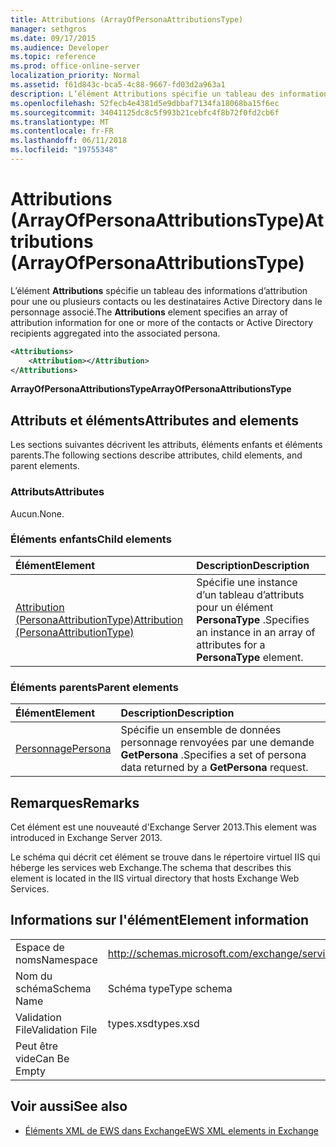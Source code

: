 ```yaml
---
title: Attributions (ArrayOfPersonaAttributionsType)
manager: sethgros
ms.date: 09/17/2015
ms.audience: Developer
ms.topic: reference
ms.prod: office-online-server
localization_priority: Normal
ms.assetid: f61d843c-bca5-4c88-9667-fd03d2a963a1
description: L’élément Attributions spécifie un tableau des informations d’attribution pour une ou plusieurs contacts ou les destinataires Active Directory dans le personnage associé.
ms.openlocfilehash: 52fecb4e4381d5e9dbbaf7134fa18068ba15f6ec
ms.sourcegitcommit: 34041125dc8c5f993b21cebfc4f8b72f0fd2cb6f
ms.translationtype: MT
ms.contentlocale: fr-FR
ms.lasthandoff: 06/11/2018
ms.locfileid: "19755348"
---
```

# <a name="attributions-arrayofpersonaattributionstype"></a><span data-ttu-id="43f6d-103">Attributions (ArrayOfPersonaAttributionsType)</span><span class="sxs-lookup"><span data-stu-id="43f6d-103">Attributions (ArrayOfPersonaAttributionsType)</span></span>

<span data-ttu-id="43f6d-104">L’élément **Attributions** spécifie un tableau des informations d’attribution pour une ou plusieurs contacts ou les destinataires Active Directory dans le personnage associé.</span><span class="sxs-lookup"><span data-stu-id="43f6d-104">The **Attributions** element specifies an array of attribution information for one or more of the contacts or Active Directory recipients aggregated into the associated persona.</span></span> 
  
```XML
<Attributions>
    <Attribution></Attribution>
</Attributions>
```

 <span data-ttu-id="43f6d-105">**ArrayOfPersonaAttributionsType**</span><span class="sxs-lookup"><span data-stu-id="43f6d-105">**ArrayOfPersonaAttributionsType**</span></span>
## <a name="attributes-and-elements"></a><span data-ttu-id="43f6d-106">Attributs et éléments</span><span class="sxs-lookup"><span data-stu-id="43f6d-106">Attributes and elements</span></span>

<span data-ttu-id="43f6d-107">Les sections suivantes décrivent les attributs, éléments enfants et éléments parents.</span><span class="sxs-lookup"><span data-stu-id="43f6d-107">The following sections describe attributes, child elements, and parent elements.</span></span>
  
### <a name="attributes"></a><span data-ttu-id="43f6d-108">Attributs</span><span class="sxs-lookup"><span data-stu-id="43f6d-108">Attributes</span></span>

<span data-ttu-id="43f6d-109">Aucun.</span><span class="sxs-lookup"><span data-stu-id="43f6d-109">None.</span></span>
  
### <a name="child-elements"></a><span data-ttu-id="43f6d-110">Éléments enfants</span><span class="sxs-lookup"><span data-stu-id="43f6d-110">Child elements</span></span>

|<span data-ttu-id="43f6d-111">**Élément**</span><span class="sxs-lookup"><span data-stu-id="43f6d-111">**Element**</span></span>|<span data-ttu-id="43f6d-112">**Description**</span><span class="sxs-lookup"><span data-stu-id="43f6d-112">**Description**</span></span>|
|:-----|:-----|
|[<span data-ttu-id="43f6d-113">Attribution (PersonaAttributionType)</span><span class="sxs-lookup"><span data-stu-id="43f6d-113">Attribution (PersonaAttributionType)</span></span>](attribution-personaattributiontype.md) <br/> |<span data-ttu-id="43f6d-114">Spécifie une instance d’un tableau d’attributs pour un élément **PersonaType** .</span><span class="sxs-lookup"><span data-stu-id="43f6d-114">Specifies an instance in an array of attributes for a **PersonaType** element.</span></span>  <br/> |
   
### <a name="parent-elements"></a><span data-ttu-id="43f6d-115">Éléments parents</span><span class="sxs-lookup"><span data-stu-id="43f6d-115">Parent elements</span></span>

|<span data-ttu-id="43f6d-116">**Élément**</span><span class="sxs-lookup"><span data-stu-id="43f6d-116">**Element**</span></span>|<span data-ttu-id="43f6d-117">**Description**</span><span class="sxs-lookup"><span data-stu-id="43f6d-117">**Description**</span></span>|
|:-----|:-----|
|[<span data-ttu-id="43f6d-118">Personnage</span><span class="sxs-lookup"><span data-stu-id="43f6d-118">Persona</span></span>](persona.md) <br/> |<span data-ttu-id="43f6d-119">Spécifie un ensemble de données personnage renvoyées par une demande **GetPersona** .</span><span class="sxs-lookup"><span data-stu-id="43f6d-119">Specifies a set of persona data returned by a **GetPersona** request.</span></span>  <br/> |
   
## <a name="remarks"></a><span data-ttu-id="43f6d-120">Remarques</span><span class="sxs-lookup"><span data-stu-id="43f6d-120">Remarks</span></span>

<span data-ttu-id="43f6d-121">Cet élément est une nouveauté d'Exchange Server 2013.</span><span class="sxs-lookup"><span data-stu-id="43f6d-121">This element was introduced in Exchange Server 2013.</span></span>
  
<span data-ttu-id="43f6d-122">Le schéma qui décrit cet élément se trouve dans le répertoire virtuel IIS qui héberge les services web Exchange.</span><span class="sxs-lookup"><span data-stu-id="43f6d-122">The schema that describes this element is located in the IIS virtual directory that hosts Exchange Web Services.</span></span>
  
## <a name="element-information"></a><span data-ttu-id="43f6d-123">Informations sur l'élément</span><span class="sxs-lookup"><span data-stu-id="43f6d-123">Element information</span></span>

|||
|:-----|:-----|
|<span data-ttu-id="43f6d-124">Espace de noms</span><span class="sxs-lookup"><span data-stu-id="43f6d-124">Namespace</span></span>  <br/> |http://schemas.microsoft.com/exchange/services/2006/types  <br/> |
|<span data-ttu-id="43f6d-125">Nom du schéma</span><span class="sxs-lookup"><span data-stu-id="43f6d-125">Schema Name</span></span>  <br/> |<span data-ttu-id="43f6d-126">Schéma type</span><span class="sxs-lookup"><span data-stu-id="43f6d-126">Type schema</span></span>  <br/> |
|<span data-ttu-id="43f6d-127">Validation File</span><span class="sxs-lookup"><span data-stu-id="43f6d-127">Validation File</span></span>  <br/> |<span data-ttu-id="43f6d-128">types.xsd</span><span class="sxs-lookup"><span data-stu-id="43f6d-128">types.xsd</span></span>  <br/> |
|<span data-ttu-id="43f6d-129">Peut être vide</span><span class="sxs-lookup"><span data-stu-id="43f6d-129">Can Be Empty</span></span>  <br/> ||
   
## <a name="see-also"></a><span data-ttu-id="43f6d-130">Voir aussi</span><span class="sxs-lookup"><span data-stu-id="43f6d-130">See also</span></span>

- [<span data-ttu-id="43f6d-131">Éléments XML de EWS dans Exchange</span><span class="sxs-lookup"><span data-stu-id="43f6d-131">EWS XML elements in Exchange</span></span>](ews-xml-elements-in-exchange.md)

